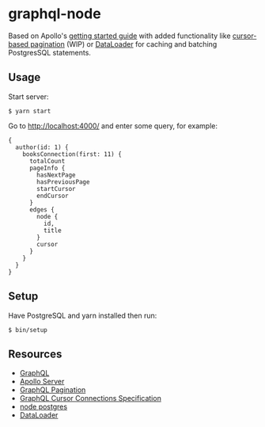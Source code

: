 # graphql-node

Based on Apollo's [getting started guide](https://www.apollographql.com/docs/apollo-server/getting-started/) with added functionality like [cursor-based pagination](https://facebook.github.io/relay/graphql/connections.htm) (WIP) or [DataLoader](https://github.com/graphql/dataloader) for caching and batching PostgresSQL statements.

## Usage

Start server:

```
$ yarn start
```

Go to [http://localhost:4000/](http://localhost:4000/) and enter some query, for example:

```
{
  author(id: 1) {
    booksConnection(first: 11) {
      totalCount
      pageInfo {
        hasNextPage
        hasPreviousPage
        startCursor
        endCursor
      }
      edges {
        node {
          id,
          title
        }
        cursor
      }
    }
  }
}
```

## Setup

Have PostgreSQL and yarn installed then run:

```
$ bin/setup
```

## Resources

- [GraphQL](https://graphql.org/learn/)
- [Apollo Server](https://www.apollographql.com/docs/apollo-server/)
- [GraphQL Pagination](https://graphql.org/learn/pagination/)
- [GraphQL Cursor Connections Specification](https://facebook.github.io/relay/graphql/connections.htm)
- [node postgres](http://node-postgres.com/)
- [DataLoader](https://github.com/graphql/dataloader)
